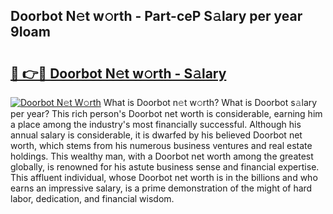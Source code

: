 ## Doorbot N𝚎t w𝚘rth - Part-ceP S𝚊lary per year 9Ioam

# <h2><a href="http://gc1huu.nevu.top/?p=Doorbot">🔗 👉🔴 Doorbot N𝚎t w𝚘rth - S𝚊lary</a></h2>

[![Doorbot N𝚎t W𝚘rth](https://i.imgur.com/Oavwk0R.jpeg)](http://gc1huu.nevu.top/?p=Doorbot)
What is Doorbot n𝚎t w𝚘rth? What is Doorbot s𝚊lary per year?
This rich person's Doorbot net worth is considerable, earning him a place among the industry's most financially successful. Although his annual salary is considerable, it is dwarfed by his believed Doorbot net worth, which stems from his numerous business ventures and real estate holdings. This wealthy man, with a Doorbot net worth among the greatest globally, is renowned for his astute business sense and financial expertise. This affluent individual, whose Doorbot net worth is in the billions and who earns an impressive salary, is a prime demonstration of the might of hard labor, dedication, and financial wisdom.
